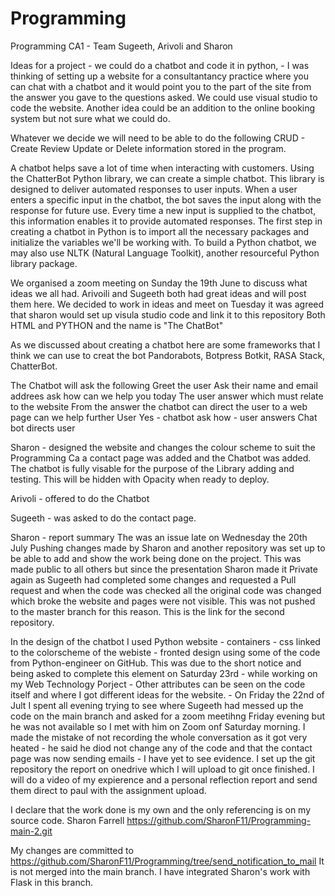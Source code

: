 # Programming
Programming CA1 - Team Sugeeth, Arivoli and Sharon 

Ideas for a project - we could do a chatbot and code it in python, - I was thinking of setting up a website for a consultantancy practice where you can chat with a chatbot and it would point you to the part of the site from the answer you gave to the questions asked. We could use visual studio to code the website. 
Another idea could be an addition to the online booking system but not sure what we could do.

Whatever we decide we will need to be able to do the following CRUD - Create Review Update or Delete information stored in the program.

A chatbot helps save a lot of time when interacting with customers.
Using the ChatterBot Python library, we can create a simple chatbot. This library is designed to deliver automated responses to user inputs. When a user enters a specific input in the chatbot, the bot saves the input along with the response for future use. Every time a new input is supplied to the chatbot, this information enables it to provide automated responses. The first step in creating a chatbot in Python is to import all the necessary packages and initialize the variables we'll be working with.
To build a Python chatbot, we may also use NLTK (Natural Language Toolkit), another resourceful Python library package.


We organised a zoom meeting on Sunday the 19th June to discuss what ideas we all had. Arivoili and Sugeeth both had great ideas and will post them here.
We decided to work in ideas and meet on Tuesday it was agreed that sharon would set up visula studio code and link it to this repository Both HTML and PYTHON and the name is "The ChatBot"

As we discussed about creating a chatbot here are some frameworks that I think we can use to creat the bot Pandorabots, Botpress Botkit, RASA Stack, ChatterBot.

The Chatbot will ask the following 
Greet the user 
Ask their name 
and email addrees 
ask how can we help you today
The user answer which must relate to the website 
From the answer the chatbot can direct the user to a web page 
can we help further
User Yes - chatbot ask how - user answers 
Chat bot directs user

Sharon - designed the website and changes the colour scheme to suit the Programming Ca a contact page was added and the Chatbot was added. The chatbot is fully visable for the purpose of the Library adding and testing. 
This will be hidden with Opacity when ready to deploy. 

Arivoli - offered to do the Chatbot 

Sugeeth - was asked to do the contact page. 

Sharon - report summary The was an issue late on Wednesday the 20th July Pushing changes made by Sharon and another repository was set up to be able to add and show the work being done on the project. This was made public to all others but since the presentation Sharon made it Private again as Sugeeth had completed some changes and requested a Pull request and when the code was checked all the original code was changed which broke the website and pages were not visible. This was not pushed to the master branch for this reason. This is the link for the second repository.

In the design of the chatbot I used Python website - containers - css linked to the colorscheme of the webiste - fronted design using some of the code from Python-engineer on GitHub. This was due to the short notice and being asked to complete this element on Saturday 23rd - while working on my Web Technology Porject - Other attributes can be seen on the code itself and where I got different ideas for the website. - On Friday the 22nd of Jult I spent all evening trying to see where Sugeeth had messed up the code on the main branch and asked for a zoom meetihng Friday evening but he was not available so I met with him on Zoom onf Saturday morning. I made the mistake of not recording the whole conversation as it got very heated - he said he diod not change any of the code and that the contact page was now sending emails -  I have yet to see evidence. I set up the git repository the report on onedrive which I will upload to git once finished. I will do a video of my expierence and a personal reflection report and send them direct to paul with the assignment upload.  

I declare that the work done is my own and the only referencing is on my source code. Sharon Farrell 
https://github.com/SharonF11/Programming-main-2.git

My changes are committed to  https://github.com/SharonF11/Programming/tree/send_notification_to_mail
It is not merged into the main branch.
I have integrated Sharon's work with Flask in this branch. 
